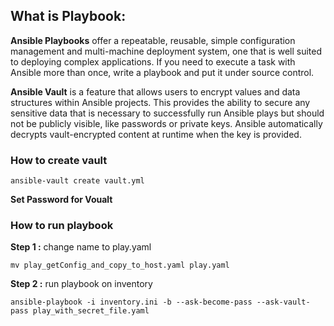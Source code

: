 ## What is Playbook:

**Ansible Playbooks**  offer a repeatable, reusable, simple configuration management and multi-machine deployment system, one that is well suited to deploying complex applications. If you need to execute a task with Ansible more than once, write a playbook and put it under source control.
  
**Ansible Vault** is a feature that allows users to encrypt values and data structures within Ansible projects. This provides the ability to secure any sensitive data that is necessary to successfully run Ansible plays but should not be publicly visible, like passwords or private keys. Ansible automatically decrypts vault-encrypted content at runtime when the key is provided.

### How to create vault

    ansible-vault create vault.yml
**Set Password for Voualt**

### How to run playbook


**Step  1 :** change name to play.yaml

    mv play_getConfig_and_copy_to_host.yaml play.yaml 

**Step 2 :** run playbook on inventory

    ansible-playbook -i inventory.ini -b --ask-become-pass --ask-vault-pass play_with_secret_file.yaml

 